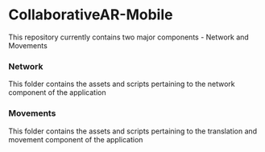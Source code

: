 # CollaborativeAR-Mobile
This repository currently contains two major components - Network and Movements
### Network
This folder contains the assets and scripts pertaining to the network component of the application
### Movements
This folder contains the assets and scripts pertaining to the translation and movement component of the application
